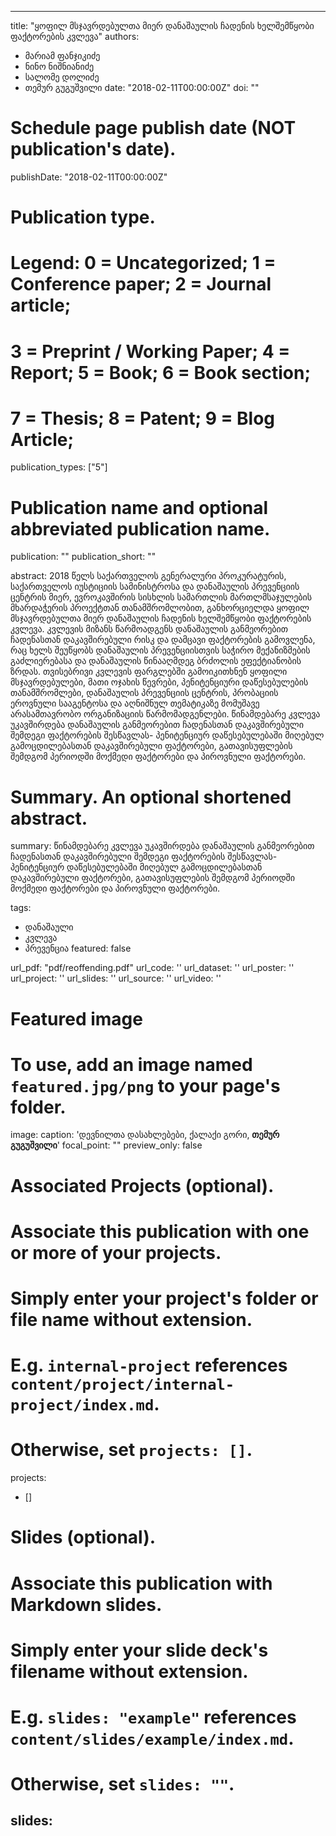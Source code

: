 
---
title: "ყოფილ მსჯავრდებულთა მიერ დანაშაულის ჩადენის ხელშემწყობი ფაქტორების კვლევა"
authors:
- მარიამ ფანჯიკიძე
- ნინო ნიშნიანიძე
- სალომე დოლიძე
- თემურ გუგუშვილი
date: "2018-02-11T00:00:00Z"
doi: ""

# Schedule page publish date (NOT publication's date).
publishDate: "2018-02-11T00:00:00Z"

# Publication type.
# Legend: 0 = Uncategorized; 1 = Conference paper; 2 = Journal article;
# 3 = Preprint / Working Paper; 4 = Report; 5 = Book; 6 = Book section;
# 7 = Thesis; 8 = Patent; 9 = Blog Article;
publication_types: ["5"]

# Publication name and optional abbreviated publication name.
publication: ""
publication_short: ""

abstract: 2018 წელს საქართველოს გენერალური პროკურატურის, საქართველოს იუსტიციის სამინისტროსა და დანაშაულის პრევენციის ცენტრის მიერ, ევროკავშირის სისხლის სამართლის მართლმსაჯულების მხარდაჭერის პროექტთან თანამშრომლობით, განხორციელდა ყოფილ მსჯავრდებულთა მიერ დანაშაულის ჩადენის ხელშემწყობი ფაქტორების კვლევა. კვლევის მიზანს წარმოადგენს დანაშაულის განმეორებით ჩადენასთან დაკავშირებული რისკ და დამცავი ფაქტორების გამოვლენა, რაც ხელს შეუწყობს დანაშაულის პრევენციისთვის საჭირო მექანიზმების გაძლიერებასა და დანაშაულის წინააღმდეგ ბრძოლის ეფექტიანობის ზრდას. თვისებრივი კვლევის ფარგლებში გამოიკითხნენ ყოფილი მსჯავრდებულები, მათი ოჯახის წევრები, პენიტენციური დაწესებულების თანამშრომლები, დანაშაულის პრევენციის ცენტრის, პრობაციის ეროვნული სააგენტოსა და აღნიშნულ თემატიკაზე მომუშავე არასამთავრობო ორგანიზაციის წარმომადგენლები. წინამდებარე კვლევა უკავშირდება დანაშაულის განმეორებით ჩადენასთან დაკავშირებული შემდეგი ფაქტორების შესწავლას- პენიტენციურ დაწესებულებაში მიღებულ გამოცდილებასთან დაკავშირებული ფაქტორები, გათავისუფლების შემდგომ პერიოდში მოქმედი ფაქტორები და პიროვნული ფაქტორები. 

# Summary. An optional shortened abstract.
summary: წინამდებარე კვლევა უკავშირდება დანაშაულის განმეორებით ჩადენასთან დაკავშირებული შემდეგი ფაქტორების შესწავლას- პენიტენციურ დაწესებულებაში მიღებულ გამოცდილებასთან დაკავშირებული ფაქტორები, გათავისუფლების შემდგომ პერიოდში მოქმედი ფაქტორები და პიროვნული ფაქტორები.

tags:
- დანაშაული
- კვლევა
- პრევენცია
featured: false


url_pdf: "pdf/reoffending.pdf"
url_code: ''
url_dataset: ''
url_poster: ''
url_project: ''
url_slides: ''
url_source: ''
url_video: ''

# Featured image
# To use, add an image named `featured.jpg/png` to your page's folder. 
image:
  caption: 'დევნილთა დასახლებები, ქალაქი გორი, **თემურ გუგუშვილი**'
  focal_point: ""
  preview_only: false

#   Associated Projects (optional).
#   Associate this publication with one or more of your projects.
#   Simply enter your project's folder or file name without extension.
#   E.g. `internal-project` references `content/project/internal-project/index.md`.
#   Otherwise, set `projects: []`.
projects: 
- []

# Slides (optional).
#   Associate this publication with Markdown slides.
#   Simply enter your slide deck's filename without extension.
#   E.g. `slides: "example"` references `content/slides/example/index.md`.
#   Otherwise, set `slides: ""`.
slides: 
---

